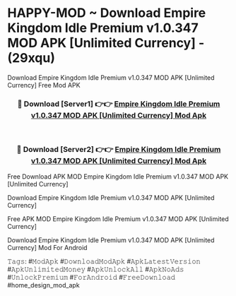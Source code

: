 # HAPPY-MOD ~ Download Empire Kingdom Idle Premium v1.0.347 MOD APK [Unlimited Currency] - (29xqu)
Download Empire Kingdom Idle Premium v1.0.347 MOD APK [Unlimited Currency] Free Mod APK

<div align="center">
<h3>🔴 Download [Server1] 👉👉 <a href="https://apk-comot.site?title=Empire_Kingdom_Idle_Premium_v1.0.347_MOD_APK_[Unlimited_Currency]">Empire Kingdom Idle Premium v1.0.347 MOD APK [Unlimited Currency] Mod Apk</a></h3><br>

<h3>🔴 Download [Server2] 👉👉 <a href="https://apk-comot.site?title=Empire_Kingdom_Idle_Premium_v1.0.347_MOD_APK_[Unlimited_Currency]">Empire Kingdom Idle Premium v1.0.347 MOD APK [Unlimited Currency] Mod Apk</a></h3>
</div>


Free Download APK MOD Empire Kingdom Idle Premium v1.0.347 MOD APK [Unlimited Currency]

Download Empire Kingdom Idle Premium v1.0.347 MOD APK [Unlimited Currency] 

Free APK MOD Empire Kingdom Idle Premium v1.0.347 MOD APK [Unlimited Currency] 

Download Empire Kingdom Idle Premium v1.0.347 MOD APK [Unlimited Currency] Mod For Android

𝚃𝚊𝚐𝚜: #𝙼𝚘𝚍𝙰𝚙𝚔 #𝙳𝚘𝚠𝚗𝚕𝚘𝚊𝚍𝙼𝚘𝚍𝙰𝚙𝚔 #𝙰𝚙𝚔𝙻𝚊𝚝𝚎𝚜𝚝𝚅𝚎𝚛𝚜𝚒𝚘𝚗 #𝙰𝚙𝚔𝚄𝚗𝚕𝚒𝚖𝚒𝚝𝚎𝚍𝙼𝚘𝚗𝚎𝚢 #𝙰𝚙𝚔𝚄𝚗𝚕𝚘𝚌𝚔𝙰𝚕𝚕 #𝙰𝚙𝚔𝙽𝚘𝙰𝚍𝚜 #𝚄𝚗𝚕𝚘𝚌𝚔𝙿𝚛𝚎𝚖𝚒𝚞𝚖 #𝙵𝚘𝚛𝙰𝚗𝚍𝚛𝚘𝚒𝚍 #𝙵𝚛𝚎𝚎𝙳𝚘𝚠𝚗𝚕𝚘𝚊𝚍 #home_design_mod_apk